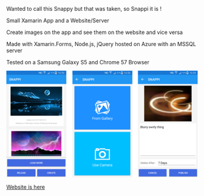 Wanted to call this Snappy but that was taken, so Snappi it is !

Small Xamarin App and a Website/Server

Create images on the app and see them on the website and vice versa

Made with Xamarin.Forms, Node.js, jQuery hosted on Azure with an MSSQL server

Tested on a Samsung Galaxy S5 and Chrome 57 Browser

![snappyui](/snappi-ui.png?raw=true)

[Website is here](http://snappi.azurewebsites.net/)
